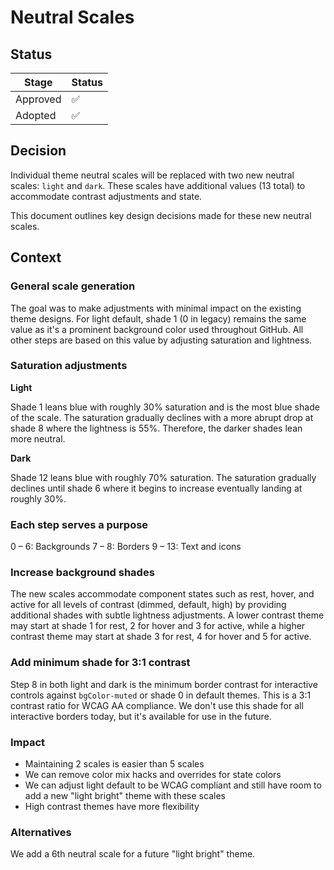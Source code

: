 # Neutral Scales

## Status

| Stage    | Status |
| -------- | ------ |
| Approved | ✅     |
| Adopted  | ✅     |

## Decision

Individual theme neutral scales will be replaced with two new neutral scales: `light` and `dark`. These scales have additional values (13 total) to accommodate contrast adjustments and state.

This document outlines key design decisions made for these new neutral scales.

## Context

### General scale generation

The goal was to make adjustments with minimal impact on the existing theme designs. For light default, shade 1 (0 in legacy) remains the same value as it's a prominent background color used throughout GitHub. All other steps are based on this value by adjusting saturation and lightness.

### Saturation adjustments

**Light**

Shade 1 leans blue with roughly 30% saturation and is the most blue shade of the scale. The saturation gradually declines with a more abrupt drop at shade 8 where the lightness is 55%. Therefore, the darker shades lean more neutral.

**Dark**

Shade 12 leans blue with roughly 70% saturation. The saturation gradually declines until shade 6 where it begins to increase eventually landing at roughly 30%.

### Each step serves a purpose

0 – 6: Backgrounds
7 – 8: Borders
9 – 13: Text and icons

### Increase background shades

The new scales accommodate component states such as rest, hover, and active for all levels of contrast (dimmed, default, high) by providing additional shades with subtle lightness adjustments. A lower contrast theme may start at shade 1 for rest, 2 for hover and 3 for active, while a higher contrast theme may start at shade 3 for rest, 4 for hover and 5 for active.

### Add minimum shade for 3:1 contrast

Step 8 in both light and dark is the minimum border contrast for interactive controls against `bgColor-muted` or shade 0 in default themes. This is a 3:1 contrast ratio for WCAG AA compliance. We don't use this shade for all interactive borders today, but it's available for use in the future.

### Impact

- Maintaining 2 scales is easier than 5 scales
- We can remove color mix hacks and overrides for state colors
- We can adjust light default to be WCAG compliant and still have room to add a new "light bright" theme with these scales
- High contrast themes have more flexibility

### Alternatives

We add a 6th neutral scale for a future "light bright" theme.
